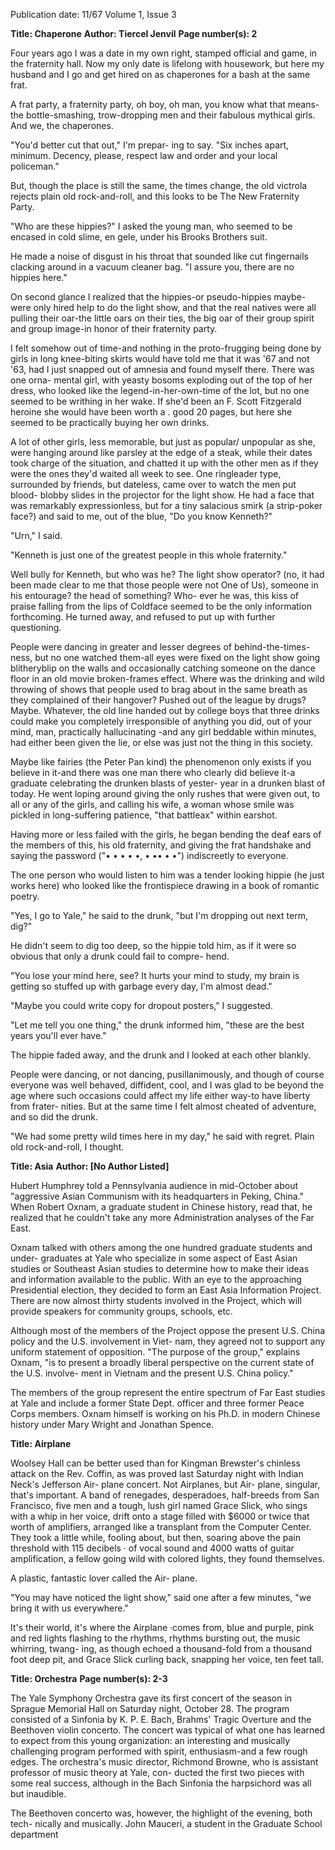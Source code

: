 Publication date: 11/67
Volume 1, Issue 3

**Title: Chaperone**
**Author: Tiercel Jenvil**
**Page number(s): 2**

Four years ago I was a date in my own 
right, stamped official and game, in the 
fraternity hall. Now my only date is 
lifelong with housework, but here my 
husband and I go and get hired on as 
chaperones for a bash at the same frat. 

A frat party, a fraternity party, oh boy, 
oh man, you know what that means-the 
bottle-smashing, trow-dropping men and 
their fabulous mythical girls. And we, 
the chaperones. 

"You'd better cut that out," I'm prepar-
ing to say. "Six inches apart, minimum. 
Decency, please, respect law and order 
and your local policeman." 

But, though the place is still the same, 
the times change, the old victrola rejects 
plain old rock-and-roll, and this looks 
to be The New Fraternity Party. 

"Who are these hippies?" I asked the 
young man, who seemed to be encased in 
cold slime, en gele, under his Brooks 
Brothers suit. 

He made a noise of disgust in his throat 
that sounded like cut fingernails clacking 
around in a vacuum cleaner bag. "I assure 
you, there are no hippies here." 

On second glance I realized that the 
hippies-or pseudo-hippies maybe-were 
only hired help to do the light show, and 
that the real natives were all pulling their 
oar-the little oars on their ties, the 
big oar of their group spirit and group 
image-in honor of their fraternity party. 

I felt somehow out of time-and 
nothing in the proto-frugging being done 
by girls in long knee-biting skirts would 
have told me that it was '67 and not '63, 
had I just snapped out of amnesia and 
found myself there. There was one orna-
mental girl, with yeasty bosoms exploding 
out of the top of her dress, who looked 
like the legend-in-her-own-time of the lot, 
but no one seemed to be writhing in her 
wake. If she'd been an F. Scott Fitzgerald 
heroine she would have been worth a 
. good 20 pages, but here she seemed to be 
practically buying her own drinks. 

A lot of other girls, less memorable, but 
just as popular/ unpopular as she, were 
hanging around like parsley at the edge 
of a steak, while their dates took charge of 
the situation, and chatted it up with the 
other men as if they were the ones they'd 
waited all week to see. One ringleader 
type, surrounded by friends, but dateless, 
came over to watch the men put blood-
blobby slides in the projector for the light 
show. He had a face that was remarkably 
expressionless, but for a tiny salacious 
smirk (a strip-poker face?) and said to me, 
out of the blue, "Do you know Kenneth?" 

"Urn," I said. 

"Kenneth is just one of the greatest 
people in this whole fraternity." 

Well bully for Kenneth, but who was 
he? The light show operator? (no, it had 
been made clear to me that those people 
were not One of Us), someone in his 
entourage? the head of something? Who-
ever he was, this kiss of praise falling from 
the lips of Coldface seemed to be the only 
information forthcoming. He turned away, 
and refused to put up with further 
questioning. 

People were dancing in greater and 
lesser degrees of behind-the-times-ness, 
but no one watched them-all eyes were 
fixed on the light show going blitheryblip 
on the walls and occasionally catching 
someone on the dance floor in an old 
movie broken-frames effect. Where was 
the drinking and wild throwing of shows 
that people used to brag about in the 
same breath as they complained of their 
hangover? Pushed out of the league by 
drugs? Maybe. Whatever, the old line 
handed out by college boys that three 
drinks could make you completely 
irresponsible of anything you did, out of 
your mind, man, practically hallucinating 
-and any girl beddable within minutes, 
had either been given the lie, or else was 
just not the thing in this society. 

Maybe like fairies (the Peter Pan kind) 
the phenomenon only exists if you believe 
in it-and there was one man there who 
clearly did believe it-a graduate 
celebrating the drunken blasts of yester-
year in a drunken blast of today. He 
went loping around giving the only rushes 
that were given out, to all or any of the 
girls, and calling his wife, a woman whose 
smile was pickled in long-suffering 
patience, "that battleax" within earshot. 

Having more or less failed with the girls, 
he began bending the deaf ears of the 
members of this, his old fraternity, and 
giving the frat handshake and saying the 
password ("• • • • •, • •• • •") indiscreetly 
to everyone. 

The one person who would listen to him 
was a tender looking hippie (he just works 
here) who looked like the frontispiece 
drawing in a book of romantic poetry. 

"Yes, I go to Yale," he said to the drunk, 
"but I'm dropping out next term, dig?" 

He didn't seem to dig too deep, so the 
hippie told him, as if it were so obvious 
that only a drunk could fail to compre-
hend. 

"You lose your mind here, see? It 
hurts your mind to study, my brain is 
getting so stuffed up with garbage every 
day, I'm almost dead." 

"Maybe you could write copy for 
dropout posters," I suggested. 

"Let me tell you one thing," the drunk 
informed him, "these are the best years 
you'll ever have." 

The hippie faded away, and the drunk 
and I looked at each other blankly. 

People were dancing, or not dancing, 
pusillanimously, and though of course 
everyone was well behaved, diffident, 
cool, and I was glad to be beyond the age 
where such occasions could affect my life 
either way-to have liberty from frater-
nities. But at the same time I felt almost 
cheated of adventure, and so did the 
drunk. 

"We had some pretty wild times here 
in my day," he said with regret. Plain old 
rock-and-roll, I thought. 


**Title: Asia**
**Author:  [No Author Listed]**

Hubert Humphrey told a Pennsylvania 
audience in mid-October about "aggressive 
Asian Communism with its headquarters 
in Peking, China." When Robert Oxnam, 
a graduate student in Chinese history, read 
that, he realized that he couldn't take any 
more Administration analyses of the Far 
East. 

Oxnam talked with others among the 
one hundred graduate students and under-
graduates at Yale who specialize in some 
aspect of East Asian studies or Southeast 
Asian studies to determine how to make their 
ideas and information available to the 
public. With an eye to the approaching 
Presidential election, they decided to form 
an East Asia Information Project. There 
are now almost thirty students involved in 
the Project, which will provide speakers 
for community groups, schools, etc. 

Although most of the members of the 
Project oppose the present U.S. China 
policy and the U.S. involvement in Viet-
nam, they agreed not to support any 
uniform statement of opposition. "The 
purpose of the group," explains Oxnam, 
"is to present a broadly liberal perspective 
on the current state of the U.S. involve-
ment in Vietnam and the present U.S. 
China policy." 

The members of the group represent the 
entire spectrum of Far East studies at Yale 
and include a former State Dept. officer 
and three former Peace Corps members. 
Oxnam himself is working on his Ph.D. in 
modern Chinese history under Mary 
Wright and Jonathan Spence. 


**Title: Airplane**

Woolsey Hall can be better used than for 
Kingman Brewster's chinless attack on the 
Rev. Coffin, as was proved last Saturday 
night with Indian Neck's Jefferson Air-
plane concert. Not Airplanes, but Air-
plane, singular, that's important. A band 
of renegades, desperadoes, half-breeds 
from San Francisco, five men and a tough, 
lush girl named Grace Slick, who sings 
with a whip in her voice, drift onto a stage 
filled with $6000 or twice that worth of 
amplifiers, arranged like a transplant from 
the Computer Center. They took a little 
while, fooling about, but then, soaring 
above the pain threshold with 115 decibels 
· of vocal sound and 4000 watts of guitar 
amplification, a fellow going wild with 
colored lights, they found themselves. 

A plastic, fantastic lover called the Air-
plane. 

"You may have noticed the light show," 
said one after a few minutes, "we bring it 
with us everywhere." 

It's their world, it's where the Airplane 
·comes from, blue and purple, pink and red 
lights flashing to the rhythms, rhythms 
bursting out, the music whirring, twang-
ing, as though echoed a thousand-fold 
from a thousand foot deep pit, and Grace 
Slick curling back, snapping her voice, 
ten feet tall. 


**Title: Orchestra**
**Page number(s): 2-3**

The Yale Symphony Orchestra gave its 
first concert of the season in Sprague 
Memorial Hall on Saturday night, 
October 28. The program consisted of a 
Sinfonia by K. P. E. Bach, Brahms' 
Tragic Overture and the Beethoven violin 
concerto. The concert was typical of what 
one has learned to expect from this young 
organization: an interesting and musically 
challenging program performed with 
spirit, enthusiasm-and a few rough 
edges. The orchestra's music director, 
Richmond Browne, who is assistant 
professor of music theory at Yale, con-
ducted the first two pieces with some real 
success, although in the Bach Sinfonia 
the harpsichord was all but inaudible. 

The Beethoven concerto was, however, 
the highlight of the evening, both tech-
nically and musically. John Mauceri, a 
student in the Graduate School department
